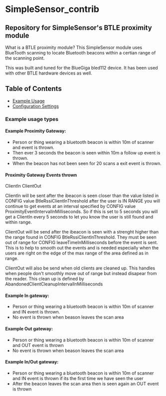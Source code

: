 # SimpleSensor_contrib
## Repository for SimpleSensor's BTLE proximity module
What is a BTLE proximity module?  This SimpleSensor module uses BlueTooth scanning to locate Bluetooth beacons within a certian range of the scanning point.   

This was built and tuned for the BlueGiga bled112 device.  It has been used with other BTLE hardware devices as well. 

## Table of Contents

  * [Example Usage](#example-usage-types "Example usage")
  * [Configuration Settings](./BtleConfigSettings.md "BTLE Configuration settings")

### Example usage types

#### Example Proximity Gateway:  
- Person or thing wearing a bluetooth beacon is within 10m of scanner and event is thrown.    
- Then ever 3 seconds the beacon is seen within 10m a follow up event is thrown.  
- When the beacon has not been seen for 20 scans a exit event is thrown.

#### Proximity Gateway Events thrown
ClientIn
ClientOut

ClientIn will be sent after the ibeacon is seen closer than the value listed in CONFIG value BtleRssiClientInThreshold
after the user is IN RANGE you will continue to get events at an interval specified by CONFIG value ProximityEventIntervalInMilliseconds.  So if this is set to 5 seconds you will get a ClientIn every 5 seconds to let you know the user is still found and within range.

ClientOut will be send after the ibeacon is seen with a strenght higher than the range found in CONFIG BtleRssiClientInThreshold.  They must be seen out of range for CONFIG leaveTimeInMilliseconds before the event is sent.  This is to help to smooth out the events and is needed especially when the users are right on the edge of the max range of the area defined as in range.

ClientOut will also be send when old clients are cleaned up.  This handles when people don't smoothly move out of range but instead disapear from the reader.  This clean up is defined by AbandonedClientCleanupIntervalInMilliseconds


#### Example In gateway:
- Person or thing wearing a bluetooth beacon is within 10m of scanner and IN event is thrown.  
- No event is thrown when beason leaves the scan area

#### Example Out gateway:
- Person or thing wearing a bluetooth beacon is within 10m of scanner and OUT event is thrown
- No event is thrown when beason leaves the scan area

#### Example In/Out gateway:
- Person or thing wearing a bluetooth beacon is within 10m of scanner and IN event is thrown if its the first time we have seen the user
- After the beacon leaves the scan area then is seen again an OUT event is thrown

